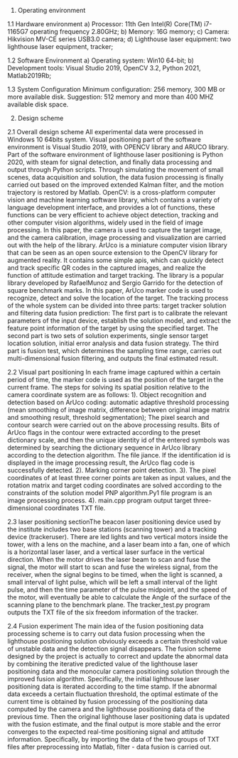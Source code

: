 1. Operating environment

1.1 Hardware environment
a) Processor: 11th Gen Intel(R) Core(TM) i7-1165G7 operating frequency 2.80GHz;
b) Memory: 16G memory;
c) Camera: Hikvision MV-CE series USB3.0 camera;
d) Lighthouse laser equipment: two lighthouse laser equipment, tracker;

1.2 Software Environment
a) Operating system: Win10 64-bit;
b) Development tools: Visual Studio 2019, OpenCV 3.2, Python 2021, Matlab2019Rb;

1.3 System Configuration
Minimum configuration: 256 memory, 300 MB or more available disk.
Suggestion: 512 memory and more than 400 MHZ available disk space.

2. Design scheme

2.1 Overall design scheme
    All experimental data were processed in Windows 10 64bits system. Visual positioning part of the software environment is Visual Studio 2019, with OPENCV library and ARUCO library. Part of the software environment of lighthouse laser positioning is Python 2020, with steam for signal detection, and finally data processing and output through Python scripts. Through simulating the movement of small scenes, data acquisition and solution, the data fusion processing is finally carried out based on the improved extended Kalman filter, and the motion trajectory is restored by Matlab.
OpenCV: is a cross-platform computer vision and machine learning software library, which contains a variety of language development interface, and provides a lot of functions, these functions can be very efficient to achieve object detection, tracking and other computer vision algorithms, widely used in the field of image processing. In this paper, the camera is used to capture the target image, and the camera calibration, image processing and visualization are carried out with the help of the library.
    ArUco is a miniature computer vision library that can be seen as an open source extension to the OpenCV library for augmented reality. It contains some simple apis, which can quickly detect and track specific QR codes in the captured images, and realize the function of attitude estimation and target tracking. The library is a popular library developed by RafaelMunoz and Sergio Garrido for the detection of square benchmark marks. In this paper, ArUco marker code is used to recognize, detect and solve the location of the target.
The tracking process of the whole system can be divided into three parts: target tracker solution and filtering data fusion prediction:
    The first part is to calibrate the relevant parameters of the input device, establish the solution model, and extract the feature point information of the target by using the specified target.
    The second part is two sets of solution experiments, single sensor target location solution, initial error analysis and data fusion strategy.
The third part is fusion test, which determines the sampling time range, carries out multi-dimensional fusion filtering, and outputs the final estimated result.

2.2 Visual part positioning
    In each frame image captured within a certain period of time, the marker code is used as the position of the target in the current frame. The steps for solving its spatial position relative to the camera coordinate system are as follows:
1). Object recognition and detection based on ArUco coding: automatic adaptive threshold processing (mean smoothing of image matrix, difference between original image matrix and smoothing result, threshold segmentation); The pixel search and contour search were carried out on the above processing results. Bits of ArUco flags in the contour were extracted according to the preset dictionary scale, and then the unique identity id of the entered symbols was determined by searching the dictionary sequence in ArUco library according to the detection algorithm. The file jiance. If the identification id is displayed in the image processing result, the ArUco flag code is successfully detected.
2). Marking corner point detection.
3). The pixel coordinates of at least three corner points are taken as input values, and the rotation matrix and target coding coordinates are solved according to the constraints of the solution model PNP algorithm.Py1 file program is an image processing process.
4). main.cpp program output target three-dimensional coordinates TXT file.

2.3 laser positioning sectionThe beacon laser positioning device used by the institute includes two base stations (scanning tower) and a tracking device (trackeruser). There are led lights and two vertical motors inside the tower, with a lens on the machine, and a laser beam into a fan, one of which is a horizontal laser laser, and a vertical laser surface in the vertical direction. When the motor drives the laser beam to scan and fuse the signal, the motor will start to scan and fuse the wireless signal, from the receiver, when the signal begins to be timed, when the light is scanned, a small interval of light pulse, which will be left a small interval of the light pulse, and then the time parameter of the pulse midpoint, and the speed of the motor, will eventually be able to calculate the Angle of the surface of the scanning plane to the benchmark plane.
The tracker_test.py program outputs the TXT file of the six freedom information of the tracker.

2.4 Fusion experiment
    The main idea of the fusion positioning data processing scheme is to carry out data fusion processing when the lighthouse positioning solution obviously exceeds a certain threshold value of unstable data and the detection signal disappears. The fusion scheme designed by the project is actually to correct and update the abnormal data by combining the iterative predicted value of the lighthouse laser positioning data and the monocular camera positioning solution through the improved fusion algorithm. Specifically, the initial lighthouse laser positioning data is iterated according to the time stamp. If the abnormal data exceeds a certain fluctuation threshold, the optimal estimate of the current time is obtained by fusion processing of the positioning data computed by the camera and the lighthouse positioning data of the previous time. Then the original lighthouse laser positioning data is updated with the fusion estimate, and the final output is more stable and the error converges to the expected real-time positioning signal and attitude information.
Specifically, by importing the data of the two groups of TXT files after preprocessing into Matlab, filter - data fusion is carried out.
